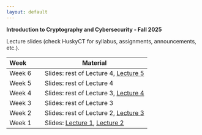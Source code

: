 ```yaml
---
layout: default
---
```


**Introduction to Cryptography and Cybersecurity - Fall 2025**

Lecture slides (check HuskyCT for syllabus, assignments, announcements, etc.).

| Week&emsp;&emsp;| Material           |
|----------|--------------------|
| Week 6 | Slides: rest of Lecture 4, [Lecture 5](./lecture5.pdf) |
| Week 5 | Slides: rest of Lecture 4 |
| Week 4 | Slides: rest of Lecture 3, [Lecture 4](./lecture4.pdf) |
| Week 3 | Slides: rest of Lecture 3 |
| Week 2 | Slides: rest of Lecture 2, [Lecture 3](./lecture3.pdf)|
| Week 1 | Slides: [Lecture 1](./lecture1.pdf), [Lecture 2](./lecture2.pdf)|